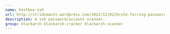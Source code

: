 ```yaml
---
name: hostbox-ssh
url: http://stridsmanit.wordpress.com/2012/12/02/brute-forcing-passwords-with-hostbox-ssh-0-1-1/
description: A ssh password/account scanner.
group: blackarch blackarch-cracker blackarch-scanner
---
```

